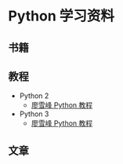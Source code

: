 # Python 学习资料

## 书籍


## 教程
* Python 2
    * [廖雪峰 Python 教程](http://www.liaoxuefeng.com/wiki/001374738125095c955c1e6d8bb493182103fac9270762a000)
* Python 3
    - [廖雪峰 Python 教程](http://www.liaoxuefeng.com/wiki/0014316089557264a6b348958f449949df42a6d3a2e542c000)

## 文章

